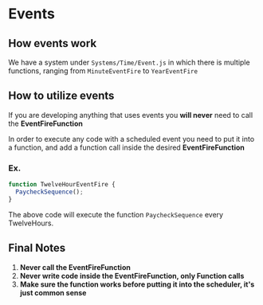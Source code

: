 # Events

## How events work

We have a system under ```Systems/Time/Event.js``` in which there is multiple functions, ranging from ```MinuteEventFire``` to ```YearEventFire```

## How to utilize events

If you are developing anything that uses events you **will never** need to call the **EventFireFunction**

In order to execute any code with a scheduled event you need to put it into a function, and add a function call inside the desired **EventFireFunction**

### Ex.

```js
function TwelveHourEventFire {
  PaycheckSequence();
}
```

The above code will execute the function ```PaycheckSequence``` every TwelveHours. 

## Final Notes

1.  **Never call the EventFireFunction**
2.  **Never write code inside the EventFireFunction, only Function calls**
3.  **Make sure the function works before putting it into the scheduler, it's just common sense**